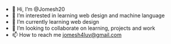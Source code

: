 - 👋 Hi, I’m @Jomesh20
- 👀 I’m interested in learning web design and machine language
- 🌱 I’m currently learning web design
- 💞️ I’m looking to collaborate on learning, projects and work
- 📫 How to reach me jomesh4luv@gmail.com

<!---
Jomesh20/Jomesh20 is a ✨ special ✨ repository because its `README.md` (this file) appears on your GitHub profile.
You can click the Preview link to take a look at your changes.
--->
